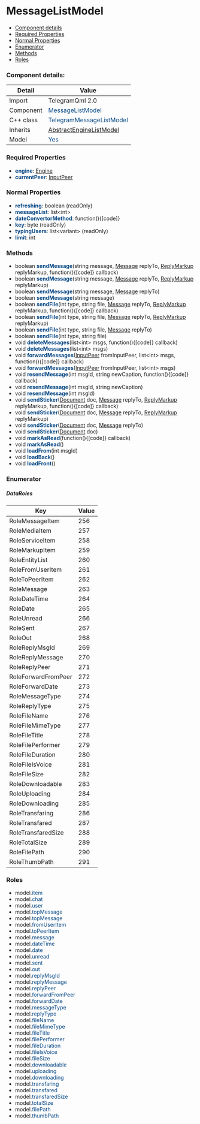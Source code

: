 # MessageListModel

 * [Component details](#component-details)
 * [Required Properties](#required-properties)
 * [Normal Properties](#normal-properties)
 * [Enumerator](#enumerator)
 * [Methods](#methods)
 * [Roles](#roles)


### Component details:

|Detail|Value|
|------|-----|
|Import|TelegramQml 2.0|
|Component|<font color='#074885'>MessageListModel</font>|
|C++ class|<font color='#074885'>TelegramMessageListModel</font>|
|Inherits|<font color='#074885'>[AbstractEngineListModel](abstractenginelistmodel.md)</font>|
|Model|<font color='#074885'>Yes</font>|


### Required Properties

* <font color='#074885'><b>engine</b></font>: [Engine](engine.md)
* <font color='#074885'><b>currentPeer</b></font>: [InputPeer](https://github.com/Aseman-Land/libqtelegram-aseman-edition/blob/API51/telegram/documents/types/inputpeer.md)


### Normal Properties

* <font color='#074885'><b>refreshing</b></font>: boolean (readOnly)
* <font color='#074885'><b>messageList</b></font>: list&lt;int&gt;
* <font color='#074885'><b>dateConvertorMethod</b></font>: function(){[code]}
* <font color='#074885'><b>key</b></font>: byte (readOnly)
* <font color='#074885'><b>typingUsers</b></font>: list&lt;variant&gt; (readOnly)
* <font color='#074885'><b>limit</b></font>: int


### Methods

 * boolean <font color='#074885'><b>sendMessage</b></font>(string message, [Message](https://github.com/Aseman-Land/libqtelegram-aseman-edition/blob/API51/telegram/documents/types/message.md) replyTo, [ReplyMarkup](https://github.com/Aseman-Land/libqtelegram-aseman-edition/blob/API51/telegram/documents/types/replymarkup.md) replyMarkup, function(){[code]} callback)
 * boolean <font color='#074885'><b>sendMessage</b></font>(string message, [Message](https://github.com/Aseman-Land/libqtelegram-aseman-edition/blob/API51/telegram/documents/types/message.md) replyTo, [ReplyMarkup](https://github.com/Aseman-Land/libqtelegram-aseman-edition/blob/API51/telegram/documents/types/replymarkup.md) replyMarkup)
 * boolean <font color='#074885'><b>sendMessage</b></font>(string message, [Message](https://github.com/Aseman-Land/libqtelegram-aseman-edition/blob/API51/telegram/documents/types/message.md) replyTo)
 * boolean <font color='#074885'><b>sendMessage</b></font>(string message)
 * boolean <font color='#074885'><b>sendFile</b></font>(int type, string file, [Message](https://github.com/Aseman-Land/libqtelegram-aseman-edition/blob/API51/telegram/documents/types/message.md) replyTo, [ReplyMarkup](https://github.com/Aseman-Land/libqtelegram-aseman-edition/blob/API51/telegram/documents/types/replymarkup.md) replyMarkup, function(){[code]} callback)
 * boolean <font color='#074885'><b>sendFile</b></font>(int type, string file, [Message](https://github.com/Aseman-Land/libqtelegram-aseman-edition/blob/API51/telegram/documents/types/message.md) replyTo, [ReplyMarkup](https://github.com/Aseman-Land/libqtelegram-aseman-edition/blob/API51/telegram/documents/types/replymarkup.md) replyMarkup)
 * boolean <font color='#074885'><b>sendFile</b></font>(int type, string file, [Message](https://github.com/Aseman-Land/libqtelegram-aseman-edition/blob/API51/telegram/documents/types/message.md) replyTo)
 * boolean <font color='#074885'><b>sendFile</b></font>(int type, string file)
 * void <font color='#074885'><b>deleteMessages</b></font>(list&lt;int&gt; msgs, function(){[code]} callback)
 * void <font color='#074885'><b>deleteMessages</b></font>(list&lt;int&gt; msgs)
 * void <font color='#074885'><b>forwardMessages</b></font>([InputPeer](https://github.com/Aseman-Land/libqtelegram-aseman-edition/blob/API51/telegram/documents/types/inputpeer.md) fromInputPeer, list&lt;int&gt; msgs, function(){[code]} callback)
 * void <font color='#074885'><b>forwardMessages</b></font>([InputPeer](https://github.com/Aseman-Land/libqtelegram-aseman-edition/blob/API51/telegram/documents/types/inputpeer.md) fromInputPeer, list&lt;int&gt; msgs)
 * void <font color='#074885'><b>resendMessage</b></font>(int msgId, string newCaption, function(){[code]} callback)
 * void <font color='#074885'><b>resendMessage</b></font>(int msgId, string newCaption)
 * void <font color='#074885'><b>resendMessage</b></font>(int msgId)
 * void <font color='#074885'><b>sendSticker</b></font>([Document](https://github.com/Aseman-Land/libqtelegram-aseman-edition/blob/API51/telegram/documents/types/document.md) doc, [Message](https://github.com/Aseman-Land/libqtelegram-aseman-edition/blob/API51/telegram/documents/types/message.md) replyTo, [ReplyMarkup](https://github.com/Aseman-Land/libqtelegram-aseman-edition/blob/API51/telegram/documents/types/replymarkup.md) replyMarkup, function(){[code]} callback)
 * void <font color='#074885'><b>sendSticker</b></font>([Document](https://github.com/Aseman-Land/libqtelegram-aseman-edition/blob/API51/telegram/documents/types/document.md) doc, [Message](https://github.com/Aseman-Land/libqtelegram-aseman-edition/blob/API51/telegram/documents/types/message.md) replyTo, [ReplyMarkup](https://github.com/Aseman-Land/libqtelegram-aseman-edition/blob/API51/telegram/documents/types/replymarkup.md) replyMarkup)
 * void <font color='#074885'><b>sendSticker</b></font>([Document](https://github.com/Aseman-Land/libqtelegram-aseman-edition/blob/API51/telegram/documents/types/document.md) doc, [Message](https://github.com/Aseman-Land/libqtelegram-aseman-edition/blob/API51/telegram/documents/types/message.md) replyTo)
 * void <font color='#074885'><b>sendSticker</b></font>([Document](https://github.com/Aseman-Land/libqtelegram-aseman-edition/blob/API51/telegram/documents/types/document.md) doc)
 * void <font color='#074885'><b>markAsRead</b></font>(function(){[code]} callback)
 * void <font color='#074885'><b>markAsRead</b></font>()
 * void <font color='#074885'><b>loadFrom</b></font>(int msgId)
 * void <font color='#074885'><b>loadBack</b></font>()
 * void <font color='#074885'><b>loadFront</b></font>()



### Enumerator


##### DataRoles

|Key|Value|
|---|-----|
|RoleMessageItem|256|
|RoleMediaItem|257|
|RoleServiceItem|258|
|RoleMarkupItem|259|
|RoleEntityList|260|
|RoleFromUserItem|261|
|RoleToPeerItem|262|
|RoleMessage|263|
|RoleDateTime|264|
|RoleDate|265|
|RoleUnread|266|
|RoleSent|267|
|RoleOut|268|
|RoleReplyMsgId|269|
|RoleReplyMessage|270|
|RoleReplyPeer|271|
|RoleForwardFromPeer|272|
|RoleForwardDate|273|
|RoleMessageType|274|
|RoleReplyType|275|
|RoleFileName|276|
|RoleFileMimeType|277|
|RoleFileTitle|278|
|RoleFilePerformer|279|
|RoleFileDuration|280|
|RoleFileIsVoice|281|
|RoleFileSize|282|
|RoleDownloadable|283|
|RoleUploading|284|
|RoleDownloading|285|
|RoleTransfaring|286|
|RoleTransfared|287|
|RoleTransfaredSize|288|
|RoleTotalSize|289|
|RoleFilePath|290|
|RoleThumbPath|291|


### Roles

 * model.<font color='#074885'>item</font>
 * model.<font color='#074885'>chat</font>
 * model.<font color='#074885'>user</font>
 * model.<font color='#074885'>topMessage</font>
 * model.<font color='#074885'>topMessage</font>
 * model.<font color='#074885'>fromUserItem</font>
 * model.<font color='#074885'>toPeerItem</font>
 * model.<font color='#074885'>message</font>
 * model.<font color='#074885'>dateTime</font>
 * model.<font color='#074885'>date</font>
 * model.<font color='#074885'>unread</font>
 * model.<font color='#074885'>sent</font>
 * model.<font color='#074885'>out</font>
 * model.<font color='#074885'>replyMsgId</font>
 * model.<font color='#074885'>replyMessage</font>
 * model.<font color='#074885'>replyPeer</font>
 * model.<font color='#074885'>forwardFromPeer</font>
 * model.<font color='#074885'>forwardDate</font>
 * model.<font color='#074885'>messageType</font>
 * model.<font color='#074885'>replyType</font>
 * model.<font color='#074885'>fileName</font>
 * model.<font color='#074885'>fileMimeType</font>
 * model.<font color='#074885'>fileTitle</font>
 * model.<font color='#074885'>filePerformer</font>
 * model.<font color='#074885'>fileDuration</font>
 * model.<font color='#074885'>fileIsVoice</font>
 * model.<font color='#074885'>fileSize</font>
 * model.<font color='#074885'>downloadable</font>
 * model.<font color='#074885'>uploading</font>
 * model.<font color='#074885'>downloading</font>
 * model.<font color='#074885'>transfaring</font>
 * model.<font color='#074885'>transfared</font>
 * model.<font color='#074885'>transfaredSize</font>
 * model.<font color='#074885'>totalSize</font>
 * model.<font color='#074885'>filePath</font>
 * model.<font color='#074885'>thumbPath</font>
